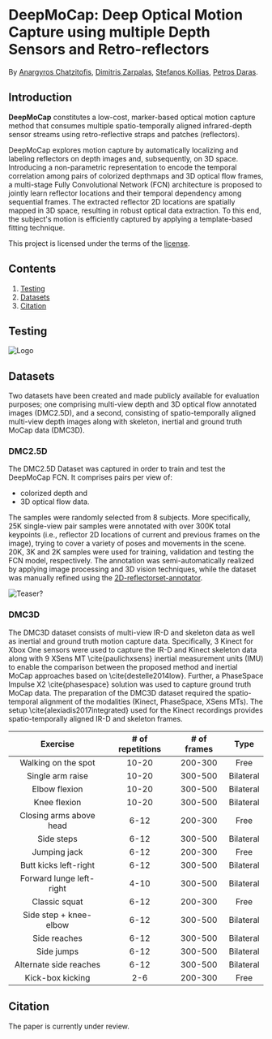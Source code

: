 # DeepMoCap: Deep Optical Motion Capture using multiple Depth Sensors and Retro-reflectors
By [Anargyros Chatzitofis](https://www.iti.gr/iti/people/Anargyros_Chatzitofis.html), [Dimitris Zarpalas](https://www.iti.gr/iti/people/Dimitrios_Zarpalas.html), [Stefanos Kollias](https://www.ece.ntua.gr/gr/staff/15), [Petros Daras](https://www.iti.gr/iti/people/Petros_Daras.html).



## Introduction
**DeepMoCap** constitutes a low-cost, marker-based optical motion capture method that consumes multiple spatio-temporally aligned infrared-depth sensor streams using retro-reflective straps and patches (reflectors). 

DeepMoCap explores motion capture by automatically localizing and labeling reflectors on depth images and, subsequently, on 3D space. Introducing a non-parametric representation to encode the temporal correlation among pairs of colorized depthmaps and 3D optical flow frames, a multi-stage Fully Convolutional Network (FCN) architecture is proposed to jointly learn reflector locations and their temporal dependency among sequential frames. The extracted reflector 2D locations are spatially mapped in 3D space, resulting in robust optical data extraction. To this end, the subject's motion is efficiently captured by applying a template-based fitting technique.

This project is licensed under the terms of the [license](LICENSE).



## Contents
1. [Testing](#testing)
2. [Datasets](#datasets)
3. [Citation](#citation)

## Testing
![Logo](http://www.deepmocap.com/img/3D_all.png)

## Datasets
Two datasets have been created and made publicly available for evaluation purposes; one comprising multi-view depth and 3D optical flow annotated images (DMC2.5D), and a second, consisting of spatio-temporally aligned multi-view depth images along with skeleton, inertial and ground truth MoCap data (DMC3D).

### DMC2.5D
The DMC2.5D Dataset was captured in order to train and test the DeepMoCap FCN. It comprises pairs per view of: 
 - colorized depth and 
 - 3D optical flow data.
 
 The samples were randomly selected from 8 subjects. More specifically, 25K single-view pair samples were annotated with over 300K total keypoints (i.e., reflector 2D locations of current and previous frames on the image), trying to cover a variety of poses and movements in the scene. 20K, 3K and 2K samples were used for training, validation and testing the FCN model, respectively. The annotation was semi-automatically realized by applying image processing and 3D vision techniques, while the dataset was manually refined using the [2D-reflectorset-annotator](/tools/2D-reflector-annotator/).

 ![Teaser?](http://www.deepmocap.com/img/DMC2.5D_github.png)

### DMC3D

The DMC3D dataset consists of multi-view IR-D and skeleton data as well as inertial and ground truth motion capture data. Specifically, 3 Kinect for Xbox One sensors were used to capture the IR-D and Kinect skeleton data along with 9 XSens MT \cite{paulichxsens} inertial measurement units (IMU) to enable the comparison between the proposed method and inertial MoCap approaches based on \cite{destelle2014low}. Further, a PhaseSpace Impulse X2 \cite{phasespace} solution was used to capture ground truth MoCap data. The preparation of the DMC3D dataset required the spatio-temporal alignment of the modalities (Kinect, PhaseSpace, XSens MTs). The setup \cite{alexiadis2017integrated} used for the Kinect recordings provides spatio-temporally aligned IR-D and skeleton frames.

|   Exercise    | # of repetitions  | # of frames  |  Type  |
|  :---: |  :---: |  :---: |  :---: |
| Walking on the spot | 10-20 | 200-300 | Free |
| Single arm raise | 10-20 | 300-500 | Bilateral |
| Elbow flexion | 10-20 | 300-500 | Bilateral |
| Knee flexion | 10-20 | 300-500 | Bilateral |
| Closing arms above head | 6-12 | 200-300 | Free |
| Side steps | 6-12 | 300-500 | Bilateral | 
| Jumping jack | 6-12 | 200-300 | Free |
| Butt kicks left-right | 6-12 | 300-500 | Bilateral |
| Forward lunge left-right | 4-10 | 300-500 | Bilateral |
| Classic squat | 6-12 | 200-300 | Free |
| Side step + knee-elbow | 6-12 | 300-500 | Bilateral |
| Side reaches | 6-12 | 300-500 | Bilateral |
| Side jumps | 6-12 | 300-500 | Bilateral |
| Alternate side reaches | 6-12 | 300-500 | Bilateral |
| Kick-box kicking | 2-6 | 200-300 | Free |

## Citation

The paper is currently under review.

<!-- Please cite the paper in your publications if it helps your research:    
    
    @inproceedings{deepmocap2018chatzitofis,
      author = {Anargyros Chatzitofis and Dimitrios Zarpalas and Stefanos Kollias and Petros Daras},
      booktitle = {Sensors},
      title = {DeepMoCap: Optical Motion Capture leveraging multiple Depth Sensors, Retro-reflectors and Fully Convolutional Neural Networks},
      year = {2018}
      } -->
	  
